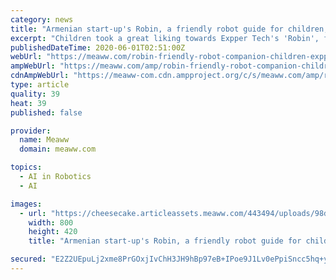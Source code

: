 ```yaml
---
category: news
title: "Armenian start-up's Robin, a friendly robot guide for children, could be a boon to hospitals during coronavirus"
excerpt: "Children took a great liking towards Expper Tech's 'Robin', finding comfort and forming a companionship with the robot through the emotional support it rendered"
publishedDateTime: 2020-06-01T02:51:00Z
webUrl: "https://meaww.com/robin-friendly-robot-companion-children-expper-tech-la-hospital-khachikyan-armenian-start-up"
ampWebUrl: "https://meaww.com/amp/robin-friendly-robot-companion-children-expper-tech-la-hospital-khachikyan-armenian-start-up"
cdnAmpWebUrl: "https://meaww-com.cdn.ampproject.org/c/s/meaww.com/amp/robin-friendly-robot-companion-children-expper-tech-la-hospital-khachikyan-armenian-start-up"
type: article
quality: 39
heat: 39
published: false

provider:
  name: Meaww
  domain: meaww.com

topics:
  - AI in Robotics
  - AI

images:
  - url: "https://cheesecake.articleassets.meaww.com/443494/uploads/98d2d660-a3af-11ea-92a0-293b3f44bd8e_800_420.jpeg"
    width: 800
    height: 420
    title: "Armenian start-up's Robin, a friendly robot guide for children, could be a boon to hospitals during coronavirus"

secured: "E2Z2UEpuLj2xme8PrGOxjIvChH3JH9hBp97eB+IPoe9J1Lv0ePpiSncc5hq+yN9F3Uz1gg+EcE1jBaX3s1iinH7COuCm9CCMkXysFZ3b130RcdZecImw8agTY5D4wXqzL0DizYIcB6DL5ot9WGgE2n2Hu6+5NcAl32es2WKf4Vwy/n5GvNlLATgfxQ8vf1hpW18vXBi46QB3m6vT0RVawum7sxIQAqtQQaIkE+2HxRKY6liZkHaqZKe8HC9sutdH34sL1fGQLYMNO3K/j/D7lGFweWwPOD62nOmxlkddhjg8cttM77fUwxuG23TnIAd+X5u7od0nrE54IeiuWGbQ4/mekWwDjmwxSDKFw7df89E19yNL+/exhGwpQea4DPXet0lFoNyyO0OqzuwcAMQBl8eUcDN4C7aZzaDCNKla4rCyqrhJdRj84FJA22rT9b3PAUXv3srmo0xMAvgS2q5fj1ZuZ1r9627JShO8L2inVSw=;VNe6EsNYSH+CipCUz7Qa1Q=="
---
```


